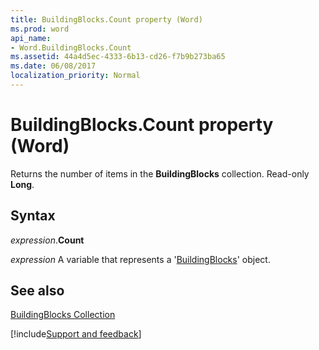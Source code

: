```yaml
---
title: BuildingBlocks.Count property (Word)
ms.prod: word
api_name:
- Word.BuildingBlocks.Count
ms.assetid: 44a4d5ec-4333-6b13-cd26-f7b9b273ba65
ms.date: 06/08/2017
localization_priority: Normal
---
```



# BuildingBlocks.Count property (Word)

Returns the number of items in the  **BuildingBlocks** collection. Read-only **Long**.


## Syntax

_expression_.**Count**

_expression_ A variable that represents a '[BuildingBlocks](Word.BuildingBlocks.md)' object.


## See also


[BuildingBlocks Collection](Word.BuildingBlocks.md)

[!include[Support and feedback](~/includes/feedback-boilerplate.md)]